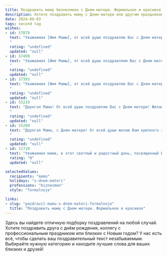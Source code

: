 ```yaml
---
title: Поздравить маму бизнесмена с Днем матери. Формальное и красивое
description: Хотите поздравить маму с Днем матери или другим праздником? Наш ИИ создаст незабываемое поздравление, а вы обязательно выделитесь среди других.  
date: 2024-09-03
tags: second tag
wishes:
- id: 57879
  text: "Уважаемая [Имя Мамы], от всей души поздравляю Вас с Днем матери! Желаю Вам крепкого здоровья, неиссякаемой энергии, неизменного благополучия и успехов в Вашей, безусловно, непростой, но такой важной профессии бизнесмена. Пусть Ваш труд всегда приносит Вам только радость и удовлетворение.
  "
  rating: "undefined"
  updated: "null"
- id: 57499
  text: "Уважаемая [Имя Мамы], от всей души поздравляем Вас с Днем матери!  Ваша безграничная любовь, забота и мудрость всегда были опорой для Вашего сына [Имя сына], бизнесмена, который достиг столь высоких результатов благодаря Вашей поддержке. Желаем Вам крепкого здоровья, семейного благополучия и радости от каждого прожитого дня!
  "
  rating: "undefined"
  updated: "null"
- id: 57393
  text: "Уважаемая [Имя Мамы], от всей души поздравляю Вас с Днем матери! Ваш бизнес-инстинкт и неутомимая энергия вдохновляют многих. Желаю Вам успехов в Ваших начинаниях, благополучия и, конечно же, крепкого здоровья. Пусть Ваши добрые дела и забота всегда приносят Вам радость и удовлетворение. С праздником!
  "
  rating: "undefined"
  updated: "null"
- id: 55219
  text: "Дорогая Мама! От всей души поздравляю Вас с Днем матери! Желаю Вам крепкого здоровья, неиссякаемой энергии, успехов в бизнесе и вечного весеннего настроения! Вы - источник вдохновения и любви для всей нашей семьи. Спасибо за всё!
  "
  rating: "undefined"
  updated: "null"
- id: 55209
  text: "Дорогая Мама, с Днем матери! От всей души желаю Вам крепкого здоровья, благополучия и процветания в Вашем бизнесе. Пусть каждый день приносит Вам радость и удовлетворение, а Ваша мудрость и сила духа всегда будут с Вами.
  "
  rating: "undefined"
  updated: "null"
- id: 11710
  text: "Уважаемая мама, в этот светлый и радостный день, посвященный Вам, я хочу выразить глубочайшую благодарность за все, что Вы делаете для нашей семьи. Ваш неутомимый труд и мудрость в ведении бизнеса вдохновляют меня каждый день. Пусть в этот День матери Вас окружают только самые теплые чувства и лучшие пожелания. С праздником, мама!"
  rating: "0"
  updated: "null"

selectedValues:
  recipients: "mamu"
  holidays: "s-dnem-materi"
  professions: "biznesmen"
  style: "formalnoje"

links:
- slug: "pozdravit-mamu-s-dnem-materi-formalnoje"
  title: "Поздравить маму с Днем матери. Формальное и красивое"
---
```


Здесь вы найдете отличную подборку поздравлений на любой случай. 
Хотите поздравить друга с днём рождения, коллегу с профессиональным праздником или близких с Новым годом? У нас есть всё, чтобы сделать ваш поздравительный текст незабываемым. Выбирайте нужную категорию и находите лучшие слова для ваших близких и друзей!
